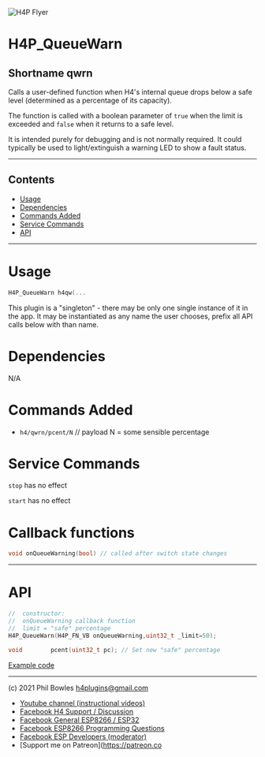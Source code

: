 ![H4P Flyer](../assets/DiagLogo.jpg)

# H4P_QueueWarn

## Shortname qwrn

Calls a user-defined function when H4's internal queue drops below a safe level (determined as a percentage of its capacity).

The function is called with a boolean parameter of `true` when the limit is exceeded and `false` when it returns to a safe level.

It is intended purely for debugging and is not normally required. It could typically be used to light/extinguish a warning LED to show a fault status.

---

## Contents

* [Usage](#usage)
* [Dependencies](#dependencies)
* [Commands Added](#commands-added)
* [Service Commands](#service-commands)
* [API](#api)

---

# Usage

```cpp
H4P_QueueWarn h4qw(...
```

This plugin is a "singleton" - there may be only one single instance of it in the app. 
It may be instantiated as any name the user chooses, prefix all API calls below with than name.

# Dependencies

N/A

# Commands Added

* `h4/qwrn/pcent/N` // payload N = some sensible percentage

# Service Commands

`stop` has no effect

`start` has no effect

# Callback functions

```cpp
void onQueueWarning(bool) // called after switch state changes
```

---

# API

```cpp
//  constructor:
//  onQueueWarning callback function
//  limit = "safe" percentage
H4P_QueueWarn(H4P_FN_VB onQueueWarning,uint32_t _limit=50);

void        pcent(uint32_t pc); // Set new "safe" percentage
```

[Example code](../examples/03_DIAGNOSTICS/H4P_QueueWarn/H4P_QueueWarn.ino)

---

(c) 2021 Phil Bowles h4plugins@gmail.com

* [Youtube channel (instructional videos)](https://www.youtube.com/channel/UCYi-Ko76_3p9hBUtleZRY6g)
* [Facebook H4  Support / Discussion](https://www.facebook.com/groups/444344099599131/)
* [Facebook General ESP8266 / ESP32](https://www.facebook.com/groups/2125820374390340/)
* [Facebook ESP8266 Programming Questions](https://www.facebook.com/groups/esp8266questions/)
* [Facebook ESP Developers (moderator)](https://www.facebook.com/groups/ESP8266/)
* [Support me on Patreon](https://patreon.co